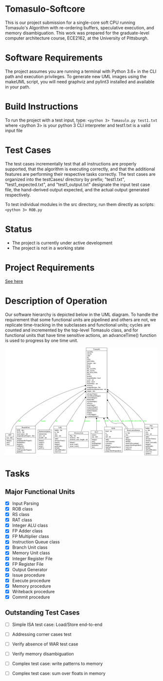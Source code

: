 # Tomasulo-Softcore
This is our project submission for a single-core soft CPU running Tomasulo's Algorithm with re-ordering buffers, speculative execution, and memory disambiguation.  This work was prepared for the graduate-level computer architecture course, ECE2162, at the University of Pittsburgh.

# Software Requirements
The project assumes you are running a terminal with Python 3.6+ in the CLI path and execution privileges.  To generate new UML images using the makeUML script, you will need graphviz and pylint3 installed and available in your path.

# Build Instructions
To run the project with a test input, type:
`<python 3> Tomasulo.py test1.txt`
where <python 3> is your python 3 CLI interpreter and test1.txt is a valid input file

# Test Cases
The test cases incrementally test that all instructions are properly supported, that the algorithm is executing correctly, and that the additional features are performing their respective tasks correctly.  The test cases are organized into the testCases/ directory by prefix; "test1.txt", "test1_expected.txt", and "test1_output.txt" designate the input test case file, the hand-derived output expected, and the actual output generated respectively.

To test individual modules in the src directory, run them directly as scripts:
`<python 3> ROB.py`

# Status
- The project is currently under active development
- The project is not in a working state

# Project Requirements
[See here](rubric.md)

# Description of Operation
Our software hierarchy is depicted below in the UML diagram.  To handle the requirement that some functional units are pipelined and others are not, we replicate time-tracking in the subclasses and functional units; cycles are counted and incremented by the top-level Tomasulo class, and for functional units that have time sensitive actions, an advanceTime() function is used to progress by one time unit.

![The class hierarchy UML of the Tomasulo-Softcore](documentation/UML/Hierarchy.png)

# Tasks
## Major Functional Units
- [x] Input Parsing
- [x] ROB class
- [x] RS class
- [x] RAT class
- [x] Integer ALU class
- [x] FP Adder class
- [x] FP Multiplier class
- [x] Instruction Queue class
- [x] Branch Unit class
- [x] Memory Unit class
- [x] Integer Register File
- [x] FP Register File
- [x] Output Generator
- [x] Issue procedure
- [x] Execute procedure
- [x] Memory procedure
- [x] Writeback procedure
- [x] Commit procedure

## Outstanding Test Cases
- [ ] Simple ISA test case: Load/Store end-to-end
- [ ] Addressing corner cases test
- [ ] Verify absence of WAR test case
- [ ] Verify memory disambiguation
- [ ] Complex test case: write patterns to memory
- [ ] Complex test case: sum over floats in memory


